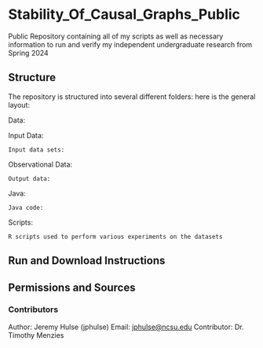 # Stability_Of_Causal_Graphs_Public
Public Repository containing all of my scripts as well as necessary information to run and verify my independent undergraduate research from Spring 2024

## Structure
The repository is structured into several different folders: here is the general layout:

Data:

  Input Data:
  
    Input data sets:
    
  Observational Data:
  
    Output data:
    
  Java:
  
    Java code:
    
  Scripts:
  
    R scripts used to perform various experiments on the datasets

## Run and Download Instructions

## Permissions and Sources

### Contributors
Author: Jeremy Hulse (jphulse) Email: jphulse@ncsu.edu
Contributor: Dr. Timothy Menzies
    
